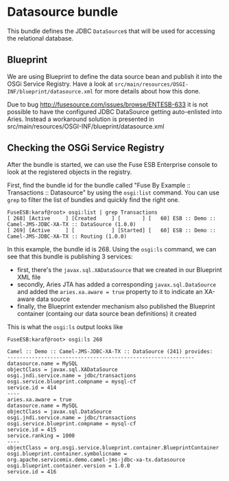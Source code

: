 # Datasource bundle
This bundle defines the JDBC `DataSource`s that will be used for accessing the 
relational database.


## Blueprint
We are using Blueprint to define the data source bean and publish it into the OSGi Service Registry.  Have a look at
`src/main/resources/OSGI-INF/blueprint/datasource.xml` for more details about how this done.

Due to bug http://fusesource.com/issues/browse/ENTESB-633 it is not possible to
have the configured JDBC DataSource getting auto-enlisted into Aries.
Instead a workaround solution is presented in src/main/resources/OSGI-INF/blueprint/datasource.xml


## Checking the OSGi Service Registry
After the bundle is started, we can use the Fuse ESB Enterprise console to look at the registered objects in the registry.

First, find the bundle id for the bundle called "Fuse By Example :: Transactions :: Datasource" by using the `osgi:list` command.
You can use `grep` to filter the list of bundles and quickly find the right one.

    FuseESB:karaf@root> osgi:list | grep Transactions
    [ 268] [Active     ] [Created     ] [       ] [   60] ESB :: Demo :: Camel-JMS-JDBC-XA-TX :: DataSource (1.0.0)
    [ 269] [Active     ] [            ] [Started] [   60] ESB :: Demo :: Camel-JMS-JDBC-XA-TX :: Routing (1.0.0)

In this example, the bundle id is 268.  Using the `osgi:ls` command, we can see that this bundle is publishing 3 services:

* first, there's the `javax.sql.XADataSource` that we created in our Blueprint XML file
* secondly, Aries JTA has added a corresponding `javax.sql.DataSource` and added the `aries.xa.aware = true` property to it to indicate an XA-aware data source
* finally, the Blueprint extender mechanism also published the Blueprint container (containg our data source bean definitions) it created

This is what the `osgi:ls` output looks like

    FuseESB:karaf@root> osgi:ls 268

    Camel :: Demo :: Camel-JMS-JDBC-XA-TX :: DataSource (241) provides:
    -------------------------------------------------------------
    datasource.name = MySQL
    objectClass = javax.sql.XADataSource
    osgi.jndi.service.name = jdbc/transactions
    osgi.service.blueprint.compname = mysql-cf
    service.id = 414
    ----
    aries.xa.aware = true
    datasource.name = MySQL
    objectClass = javax.sql.DataSource
    osgi.jndi.service.name = jdbc/transactions
    osgi.service.blueprint.compname = mysql-cf
    service.id = 415
    service.ranking = 1000
    ----
    objectClass = org.osgi.service.blueprint.container.BlueprintContainer
    osgi.blueprint.container.symbolicname = org.apache.servicemix.demo.camel-jms-jdbc-xa-tx.datasource
    osgi.blueprint.container.version = 1.0.0
    service.id = 416
